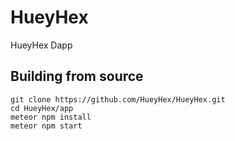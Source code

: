 # HueyHex
HueyHex Dapp
## Building from source

```
git clone https://github.com/HueyHex/HueyHex.git
cd HueyHex/app
meteor npm install
meteor npm start
```
